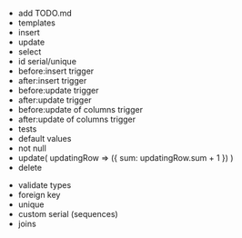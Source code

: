 + add TODO.md
+ templates
+ insert
+ update
+ select
+ id serial/unique
+ before:insert trigger
+ after:insert trigger
+ before:update trigger
+ after:update trigger
+ before:update of columns trigger
+ after:update of columns trigger
+ tests
+ default values
+ not null
+ update(  updatingRow => ({ sum: updatingRow.sum + 1 })  )
+ delete
- validate types
- foreign key
- unique
- custom serial (sequences)
- joins
